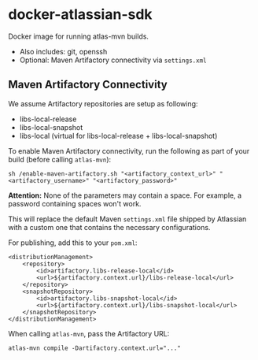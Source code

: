 # docker-atlassian-sdk
Docker image for running atlas-mvn builds.

- Also includes: git, openssh
- Optional: Maven Artifactory connectivity via `settings.xml`

## Maven Artifactory Connectivity
We assume Artifactory repositories are setup as following:
- libs-local-release
- libs-local-snapshot
- libs-local (virtual for libs-local-release + libs-local-snapshot)

To enable Maven Artifactory connectivity, run the following
as part of your build (before calling `atlas-mvn`):

```
sh /enable-maven-artifactory.sh "<artifactory_context_url>" "<artifactory_username>" "<artifactory_password>"
```

**Attention:** None of the parameters may contain a space. For example, a password
containing spaces won't work.

This will replace the default Maven `settings.xml` file shipped by Atlassian
with a custom one that contains the necessary configurations.

For publishing, add this to your `pom.xml`:

```
<distributionManagement>
    <repository>
        <id>artifactory.libs-release-local</id>
        <url>${artifactory.context.url}/libs-release-local</url>
    </repository>
    <snapshotRepository>
        <id>artifactory.libs-snapshot-local</id>
        <url>${artifactory.context.url}/libs-snapshot-local</url>
    </snapshotRepository>
</distributionManagement>
```

When calling `atlas-mvn`, pass the Artifactory URL:

```
atlas-mvn compile -Dartifactory.context.url="..."
```
